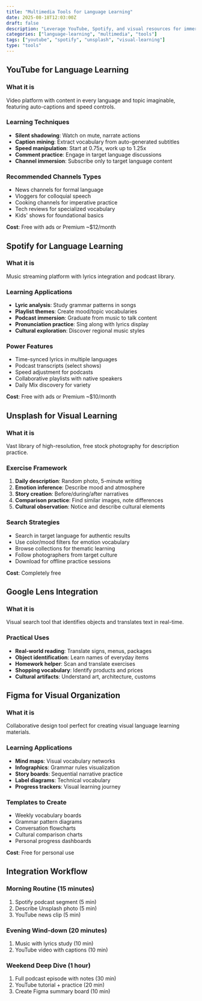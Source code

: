 ```yaml
---
title: "Multimedia Tools for Language Learning"
date: 2025-08-18T12:03:00Z
draft: false
description: "Leverage YouTube, Spotify, and visual resources for immersive language practice"
categories: ["language-learning", "multimedia", "tools"]
tags: ["youtube", "spotify", "unsplash", "visual-learning"]
type: "tools"
---
```


## YouTube for Language Learning

### What it is
Video platform with content in every language and topic imaginable, featuring auto-captions and speed controls.

### Learning Techniques
- **Silent shadowing**: Watch on mute, narrate actions
- **Caption mining**: Extract vocabulary from auto-generated subtitles
- **Speed manipulation**: Start at 0.75x, work up to 1.25x
- **Comment practice**: Engage in target language discussions
- **Channel immersion**: Subscribe only to target language content

### Recommended Channels Types
- News channels for formal language
- Vloggers for colloquial speech
- Cooking channels for imperative practice
- Tech reviews for specialized vocabulary
- Kids' shows for foundational basics

**Cost**: Free with ads or Premium ~$12/month

## Spotify for Language Learning

### What it is
Music streaming platform with lyrics integration and podcast library.

### Learning Applications
- **Lyric analysis**: Study grammar patterns in songs
- **Playlist themes**: Create mood/topic vocabularies
- **Podcast immersion**: Graduate from music to talk content
- **Pronunciation practice**: Sing along with lyrics display
- **Cultural exploration**: Discover regional music styles

### Power Features
- Time-synced lyrics in multiple languages
- Podcast transcripts (select shows)
- Speed adjustment for podcasts
- Collaborative playlists with native speakers
- Daily Mix discovery for variety

**Cost**: Free with ads or Premium ~$10/month

## Unsplash for Visual Learning

### What it is
Vast library of high-resolution, free stock photography for description practice.

### Exercise Framework
1. **Daily description**: Random photo, 5-minute writing
2. **Emotion inference**: Describe mood and atmosphere
3. **Story creation**: Before/during/after narratives
4. **Comparison practice**: Find similar images, note differences
5. **Cultural observation**: Notice and describe cultural elements

### Search Strategies
- Search in target language for authentic results
- Use color/mood filters for emotion vocabulary
- Browse collections for thematic learning
- Follow photographers from target culture
- Download for offline practice sessions

**Cost**: Completely free

## Google Lens Integration

### What it is
Visual search tool that identifies objects and translates text in real-time.

### Practical Uses
- **Real-world reading**: Translate signs, menus, packages
- **Object identification**: Learn names of everyday items
- **Homework helper**: Scan and translate exercises
- **Shopping vocabulary**: Identify products and prices
- **Cultural artifacts**: Understand art, architecture, customs

## Figma for Visual Organization

### What it is
Collaborative design tool perfect for creating visual language learning materials.

### Learning Applications
- **Mind maps**: Visual vocabulary networks
- **Infographics**: Grammar rules visualization
- **Story boards**: Sequential narrative practice
- **Label diagrams**: Technical vocabulary
- **Progress trackers**: Visual learning journey

### Templates to Create
- Weekly vocabulary boards
- Grammar pattern diagrams
- Conversation flowcharts
- Cultural comparison charts
- Personal progress dashboards

**Cost**: Free for personal use

## Integration Workflow

### Morning Routine (15 minutes)
1. Spotify podcast segment (5 min)
2. Describe Unsplash photo (5 min)
3. YouTube news clip (5 min)

### Evening Wind-down (20 minutes)
1. Music with lyrics study (10 min)
2. YouTube video with captions (10 min)

### Weekend Deep Dive (1 hour)
1. Full podcast episode with notes (30 min)
2. YouTube tutorial + practice (20 min)
3. Create Figma summary board (10 min)